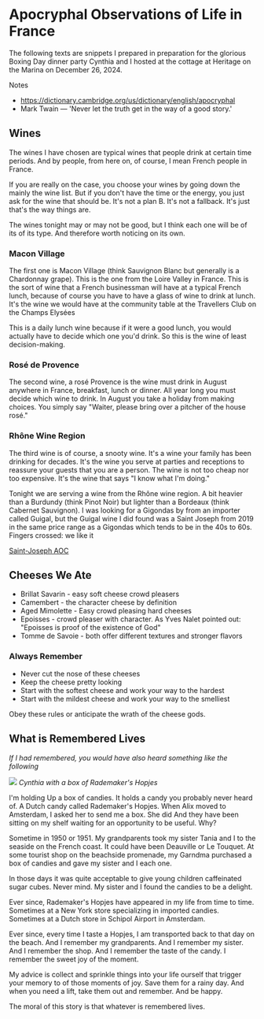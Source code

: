 # Apocryphal Observations of Life in France


The following texts are snippets I prepared in preparation for the glorious Boxing Day dinner party Cynthia and I hosted at the cottage at Heritage on the Marina on December 26, 2024.

Notes

* https://dictionary.cambridge.org/us/dictionary/english/apocryphal
* Mark Twain — 'Never let the truth get in the way of a good story.'

## Wines

The wines I have chosen are typical wines that people drink at certain time periods. And by people, from here on, of course, I mean French people in France.

If you are really on the case, you choose your wines by going down the mainly the wine list. But if you don't have the time or the energy, you just ask for the wine that should be. It's not a plan B. It's not a fallback. It's just that's the way things are.

The wines tonight may or may not be good, but I think each one will be of its of its type. And therefore worth noticing on its own.

### Macon Village

The first one is Macon Village (think Sauvignon Blanc but generally is a Chardonnay grape). This is the one from the Loire Valley in France. This is the sort of wine that a French businessman will have at a typical French lunch, because of course you have to have a glass of wine to drink at lunch. It's the wine we would have at the community table at the Travellers Club on the Champs Elysées

This is a daily lunch wine because if it were a good lunch, you would actually have to decide which one you'd drink. So this is the wine of least decision-making.

### Rosé de Provence

The second wine, a rosé Provence is the wine must drink in August anywhere in France, breakfast, lunch or dinner. All year long you must decide which wine to drink. In August you take a holiday from making choices. You simply say "Waiter, please bring over a pitcher of the house rosé."

### Rhône Wine Region

The third wine is of course, a snooty wine. It's a wine your family has been drinking for decades. It's the wine you serve at parties and receptions to reassure your guests that you are a person. The wine is not too cheap nor too expensive. It's the wine that says "I know what I'm doing."

Tonight we are serving a wine from the Rhône wine region. A bit heavier than a Burdundy (think Pinot Noir) but lighter than a Bordeaux (think Cabernet Sauvignon). I was looking for a Gigondas by from an importer called Guigal, but the Guigal wine I did found was a Saint Joseph from 2019 in the same price range as a Gigondas which tends to be in the 40s to 60s. Fingers crossed: we like it

[Saint-Joseph AOC](https://en.wikipedia.org/wiki/Saint-Joseph_AOC)


## Cheeses We Ate

* Brillat Savarin - easy soft cheese crowd pleasers
* Camembert - the character cheese by definition
* Aged Mimolette - Easy crowd pleasing hard cheeses
* Epoisses - crowd pleaser with character. As Yves Nalet pointed out: "Epoisses is proof of the existence of God"
* Tomme de Savoie - both offer different textures and stronger flavors

### Always Remember

* Never cut the nose of these cheeses
* Keep the cheese pretty looking
* Start with the softest cheese and work your way to the hardest
* Start with the mildest cheese and work your way to the smelliest

Obey these rules or anticipate the wrath of the cheese gods.


## What is Remembered Lives

_If I had remembered, you would have also heard something like the following_

![]( https://theo-armour.github.io/pages/#00-journal/2024/images/cynthia-with-hopjes.jpg )
_Cynthia with a box of Rademaker's Hopjes_


I'm holding Up a box of candies. It holds a candy you probably never heard of. A Dutch candy called Rademaker's Hopjes. When Alix moved to Amsterdam, I asked her to send me a box. She did And they have been sitting on my shelf waiting for an opportunity to be useful. Why?

Sometime in 1950 or 1951. My grandparents took my sister Tania and I to the seaside on the French coast. It could have been Deauville or Le Touquet. At some tourist shop on the beachside promenade, my Garndma purchased a box of candies and gave my sister and I each one.

In those days it was quite acceptable to give young children caffeinated sugar cubes. Never mind. My sister and I found the candies to be a delight.

Ever since, Rademaker's Hopjes have appeared in my life from time to time. Sometimes at a New York store specializing in imported candies. Sometimes at a Dutch store in Schipol Airport in Amsterdam.

Ever since, every time I taste a Hopjes, I am transported back to that day on the beach. And I remember my grandparents. And I remember my sister. And I remember the shop. And I remember the taste of the candy. I remember the sweet joy of the moment.

My advice is collect and sprinkle things into your life ourself that trigger your memory to of those moments of joy. Save them for a rainy day. And when you need a lift, take them out and remember. And be happy.

The moral of this story is that whatever is remembered lives.
